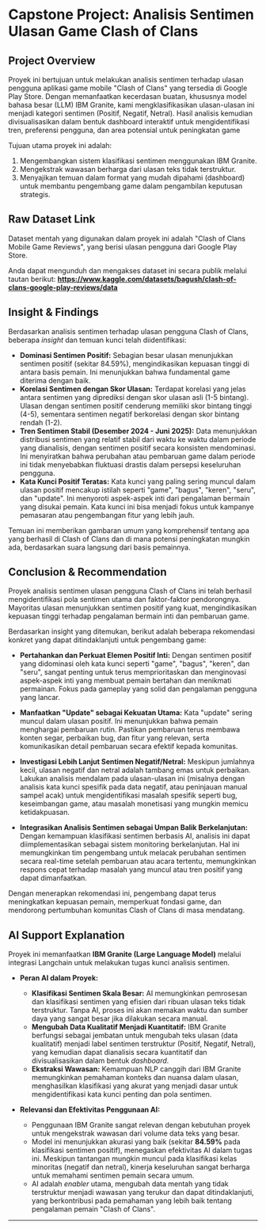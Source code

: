 # Capstone Project: Analisis Sentimen Ulasan Game Clash of Clans

## Project Overview

Proyek ini bertujuan untuk melakukan analisis sentimen terhadap ulasan pengguna aplikasi game mobile "Clash of Clans" yang tersedia di Google Play Store. Dengan memanfaatkan kecerdasan buatan, khususnya model bahasa besar (LLM) IBM Granite, kami mengklasifikasikan ulasan-ulasan ini menjadi kategori sentimen (Positif, Negatif, Netral). Hasil analisis kemudian divisualisasikan dalam bentuk dashboard interaktif untuk mengidentifikasi tren, preferensi pengguna, dan area potensial untuk peningkatan game

Tujuan utama proyek ini adalah:
1.  Mengembangkan sistem klasifikasi sentimen menggunakan IBM Granite.
2.  Mengekstrak wawasan berharga dari ulasan teks tidak terstruktur.
3.  Menyajikan temuan dalam format yang mudah dipahami (dashboard) untuk membantu pengembang game dalam pengambilan keputusan strategis.

## Raw Dataset Link

Dataset mentah yang digunakan dalam proyek ini adalah "Clash of Clans Mobile Game Reviews", yang berisi ulasan pengguna dari Google Play Store.

Anda dapat mengunduh dan mengakses dataset ini secara publik melalui tautan berikut:
**https://www.kaggle.com/datasets/bagush/clash-of-clans-google-play-reviews/data**

## Insight & Findings

Berdasarkan analisis sentimen terhadap ulasan pengguna Clash of Clans, beberapa *insight* dan temuan kunci telah diidentifikasi:

* **Dominasi Sentimen Positif:** Sebagian besar ulasan menunjukkan sentimen positif (sekitar 84.59%), mengindikasikan kepuasan tinggi di antara basis pemain. Ini menunjukkan bahwa fundamental game diterima dengan baik.
* **Korelasi Sentimen dengan Skor Ulasan:** Terdapat korelasi yang jelas antara sentimen yang diprediksi dengan skor ulasan asli (1-5 bintang). Ulasan dengan sentimen positif cenderung memiliki skor bintang tinggi (4-5), sementara sentimen negatif berkorelasi dengan skor bintang rendah (1-2).
* **Tren Sentimen Stabil (Desember 2024 - Juni 2025):** Data menunjukkan distribusi sentimen yang relatif stabil dari waktu ke waktu dalam periode yang dianalisis, dengan sentimen positif secara konsisten mendominasi. Ini menyiratkan bahwa perubahan atau pembaruan game dalam periode ini tidak menyebabkan fluktuasi drastis dalam persepsi keseluruhan pengguna.
* **Kata Kunci Positif Teratas:** Kata kunci yang paling sering muncul dalam ulasan positif mencakup istilah seperti "game", "bagus", "keren", "seru", dan "update". Ini menyoroti aspek-aspek inti dari pengalaman bermain yang disukai pemain. Kata kunci ini bisa menjadi fokus untuk kampanye pemasaran atau pengembangan fitur yang lebih jauh.

Temuan ini memberikan gambaran umum yang komprehensif tentang apa yang berhasil di Clash of Clans dan di mana potensi peningkatan mungkin ada, berdasarkan suara langsung dari basis pemainnya.

## Conclusion & Recommendation
Proyek analisis sentimen ulasan pengguna Clash of Clans ini telah berhasil mengidentifikasi pola sentimen utama dan faktor-faktor pendorongnya. Mayoritas ulasan menunjukkan sentimen positif yang kuat, mengindikasikan kepuasan tinggi terhadap pengalaman bermain inti dan pembaruan game.

Berdasarkan insight yang ditemukan, berikut adalah beberapa rekomendasi konkret yang dapat ditindaklanjuti untuk pengembang game: 

* **Pertahankan dan Perkuat Elemen Positif Inti:** Dengan sentimen positif yang didominasi oleh kata kunci seperti "game", "bagus", "keren", dan "seru", sangat penting untuk terus memprioritaskan dan menginovasi aspek-aspek inti yang membuat pemain bertahan dan menikmati permainan. Fokus pada gameplay yang solid dan pengalaman pengguna yang lancar.

* **Manfaatkan "Update" sebagai Kekuatan Utama:** Kata "update" sering muncul dalam ulasan positif. Ini menunjukkan bahwa pemain menghargai pembaruan rutin. Pastikan pembaruan terus membawa konten segar, perbaikan bug, dan fitur yang relevan, serta komunikasikan detail pembaruan secara efektif kepada komunitas.

* **Investigasi Lebih Lanjut Sentimen Negatif/Netral:** Meskipun jumlahnya kecil, ulasan negatif dan netral adalah tambang emas untuk perbaikan. Lakukan analisis mendalam pada ulasan-ulasan ini (misalnya dengan analisis kata kunci spesifik pada data negatif, atau peninjauan manual sampel acak) untuk mengidentifikasi masalah spesifik seperti bug, keseimbangan game, atau masalah monetisasi yang mungkin memicu ketidakpuasan.

* **Integrasikan Analisis Sentimen sebagai Umpan Balik Berkelanjutan:** Dengan kemampuan klasifikasi sentimen berbasis AI, analisis ini dapat diimplementasikan sebagai sistem monitoring berkelanjutan. Hal ini memungkinkan tim pengembang untuk melacak perubahan sentimen secara real-time setelah pembaruan atau acara tertentu, memungkinkan respons cepat terhadap masalah yang muncul atau tren positif yang dapat dimanfaatkan.

Dengan menerapkan rekomendasi ini, pengembang dapat terus meningkatkan kepuasan pemain, memperkuat fondasi game, dan mendorong pertumbuhan komunitas Clash of Clans di masa mendatang.

## AI Support Explanation

Proyek ini memanfaatkan **IBM Granite (Large Language Model)** melalui integrasi Langchain untuk melakukan tugas kunci analisis sentimen.

* **Peran AI dalam Proyek:**
    * **Klasifikasi Sentimen Skala Besar:** AI memungkinkan pemrosesan dan klasifikasi sentimen yang efisien dari ribuan ulasan teks tidak terstruktur. Tanpa AI, proses ini akan memakan waktu dan sumber daya yang sangat besar jika dilakukan secara manual.
    * **Mengubah Data Kualitatif Menjadi Kuantitatif:** IBM Granite berfungsi sebagai jembatan untuk mengubah teks ulasan (data kualitatif) menjadi label sentimen terstruktur (Positif, Negatif, Netral), yang kemudian dapat dianalisis secara kuantitatif dan divisualisasikan dalam bentuk *dashboard*.
    * **Ekstraksi Wawasan:** Kemampuan NLP canggih dari IBM Granite memungkinkan pemahaman konteks dan nuansa dalam ulasan, menghasilkan klasifikasi yang akurat yang menjadi dasar untuk mengidentifikasi kata kunci penting dan pola sentimen.

* **Relevansi dan Efektivitas Penggunaan AI:**
    * Penggunaan IBM Granite sangat relevan dengan kebutuhan proyek untuk mengekstrak wawasan dari volume data teks yang besar.
    * Model ini menunjukkan akurasi yang baik (sekitar **84.59%** pada klasifikasi sentimen positif), menegaskan efektivitas AI dalam tugas ini. Meskipun tantangan mungkin muncul pada klasifikasi kelas minoritas (negatif dan netral), kinerja keseluruhan sangat berharga untuk memahami sentimen pemain secara umum.
    * AI adalah *enabler* utama, mengubah data mentah yang tidak terstruktur menjadi wawasan yang terukur dan dapat ditindaklanjuti, yang berkontribusi pada pemahaman yang lebih baik tentang pengalaman pemain "Clash of Clans".

---
